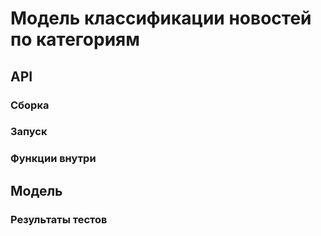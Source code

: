 # Модель классификации новостей по категориям

## API
### Сборка

### Запуск

### Функции внутри


## Модель
### Результаты тестов
